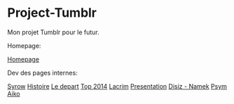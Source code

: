# Project-Tumblr
Mon projet Tumblr pour le futur.

Homepage:

<a href="https://bigsyrowgraffiti.tumblr.com/" target='_blank'>Homepage</a>

Dev des pages internes:

<a href="https://bigsyrowgraffiti.tumblr.com/Syrow" target='_blank'>Syrow</a>
<a href="https://bigsyrowgraffiti.tumblr.com/Histoire" target='_blank'>Histoire</a>
<a href="https://bigsyrowgraffiti.tumblr.com/Ledepart" target='_blank'>Le depart</a>
<a href="https://bigsyrowgraffiti.tumblr.com/top2014" target='_blank'>Top 2014</a>
<a href="https://bigsyrowgraffiti.tumblr.com/post/163189424362/lacrim" target='_blank'>Lacrim</a>
<a href="https://bigsyrowgraffiti.tumblr.com/post/163110077947/syrow-presentation" target='_blank'>Presentation</a>
<a href="https://bigsyrowgraffiti.tumblr.com/post/163109949072/disiz-namek" target='_blank'>Disiz - Namek</a>
<a href="https://bigsyrowgraffiti.tumblr.com/post/163109726817/psym" target='_blank'>Psym</a>
<a href="https://bigsyrowgraffiti.tumblr.com/post/162955224927/aiko" target='_blank'>Aiko</a>
